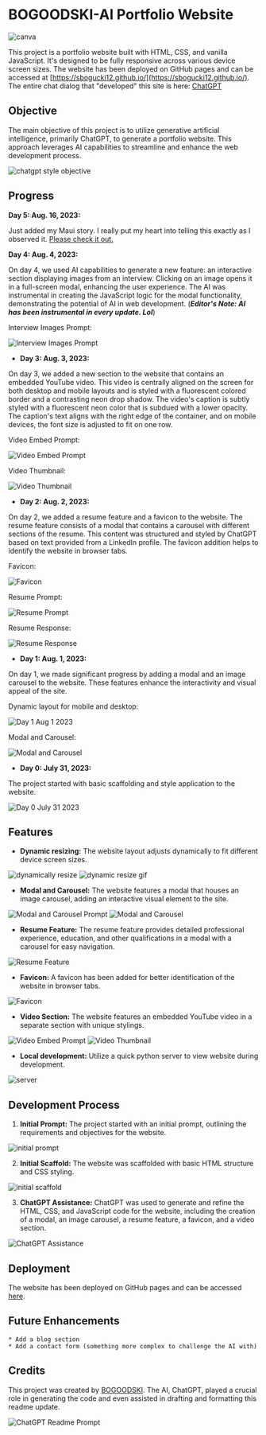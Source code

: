 # BOGOODSKI-AI Portfolio Website

![canva](media/readme/canva.jpg)

This project is a portfolio website built with HTML, CSS, and vanilla JavaScript. It's designed to be fully responsive across various device screen sizes. The website has been deployed on GitHub pages and can be accessed at [https://sbogucki12.github.io/](https://sbogucki12.github.io/). The entire chat dialog that "developed" this site is here: [ChatGPT](https://chat.openai.com/share/c6599edc-b2e6-4c26-a9fd-78e6c78d456c)

## Objective

The main objective of this project is to utilize generative artificial intelligence, primarily ChatGPT, to generate a portfolio website. This approach leverages AI capabilities to streamline and enhance the web development process.

![chatgpt style objective](media/readme/chatgpt-style-objective.jpg)

## Progress

**Day 5: Aug. 16, 2023:**

Just added my Maui story.  I really put my heart into telling this exactly as I observed it.  [Please check it out.](https://bogoodski.com/maui.html)

 **Day 4: Aug. 4, 2023:**

On day 4, we used AI capabilities to generate a new feature: an interactive section displaying images from an interview. Clicking on an image opens it in a full-screen modal, enhancing the user experience. The AI was instrumental in creating the JavaScript logic for the modal functionality, demonstrating the potential of AI in web development. (***Editor's Note: AI has been instrumental in every update. Lol***)

Interview Images Prompt:

![Interview Images Prompt](media/readme/interview-images-prompt.jpg)

- **Day 3: Aug. 3, 2023:**

On day 3, we added a new section to the website that contains an embedded YouTube video. This video is centrally aligned on the screen for both desktop and mobile layouts and is styled with a fluorescent colored border and a contrasting neon drop shadow. The video's caption is subtly styled with a fluorescent neon color that is subdued with a lower opacity. The caption's text aligns with the right edge of the container, and on mobile devices, the font size is adjusted to fit on one row. 

Video Embed Prompt:

![Video Embed Prompt](media/readme/video-prompt.jpg)

Video Thumbnail:

![Video Thumbnail](media/readme/bogoodski-intro-vid-thumb.png)

- **Day 2: Aug. 2, 2023:**

On day 2, we added a resume feature and a favicon to the website. The resume feature consists of a modal that contains a carousel with different sections of the resume. This content was structured and styled by ChatGPT based on text provided from a LinkedIn profile. The favicon addition helps to identify the website in browser tabs.

Favicon:

![Favicon](media/readme/favicon-generator.jpg)

Resume Prompt:

![Resume Prompt](media/readme/resume-prompt.jpg)

Resume Response:

![Resume Response](media/readme/resume-response.jpg)

- **Day 1: Aug. 1, 2023:** 

On day 1, we made significant progress by adding a modal and an image carousel to the website. These features enhance the interactivity and visual appeal of the site.

Dynamic layout for mobile and desktop: 

![Day 1 Aug 1 2023](media/readme/dynamic-layout.gif)

Modal and Carousel:

![Modal and Carousel](media/readme/carousel-prompt.jpg)

- **Day 0: July 31, 2023:** 

The project started with basic scaffolding and style application to the website.

![Day 0 July 31 2023](media/readme/day0july312023.jpg)

## Features

- **Dynamic resizing:** The website layout adjusts dynamically to fit different device screen sizes.

![dynamically resize](media/readme/dynamically-resize.jpg)
![dynamic resize gif](media/readme/dynamic-resize-gif.gif)

- **Modal and Carousel:** The website features a modal that houses an image carousel, adding an interactive visual element to the site.

![Modal and Carousel Prompt](media/readme/update-carousel-prompt.jpg)
![Modal and Carousel](media/readme/modal-gif.gif)

- **Resume Feature:** The resume feature provides detailed professional experience, education, and other qualifications in a modal with a carousel for easy navigation.

![Resume Feature](media/readme/resume-response.jpg)

- **Favicon:** A favicon has been added for better identification of the website in browser tabs.

![Favicon](media/readme/favicon-generator.jpg)

- **Video Section:** The website features an embedded YouTube video in a separate section with unique stylings.

![Video Embed Prompt](media/readme/video-prompt.jpg)
![Video Thumbnail](media/readme/bogoodski-intro-vid-thumb.png)

- **Local development:** Utilize a quick python server to view website during development.

![server](media/readme/server.jpg)

## Development Process

1. **Initial Prompt:** The project started with an initial prompt, outlining the requirements and objectives for the website.

![initial prompt](media/readme/initial-prompt.jpg)

2. **Initial Scaffold:** The website was scaffolded with basic HTML structure and CSS styling.

![initial scaffold](media/readme/initial-scaffold.jpg)

3. **ChatGPT Assistance:** ChatGPT was used to generate and refine the HTML, CSS, and JavaScript code for the website, including the creation of a modal, an image carousel, a resume feature, a favicon, and a video section.

![ChatGPT Assistance](media/readme/font-awesome.jpg)

## Deployment

The website has been deployed on GitHub pages and can be accessed [here](https://sbogucki12.github.io/).

## Future Enhancements

    * Add a blog section
    * Add a contact form (something more complex to challenge the AI with)

## Credits

This project was created by [BOGOODSKI](https://www.linkedin.com/in/sbogucki12/). The AI, ChatGPT, played a crucial role in generating the code and even assisted in drafting and formatting this readme update.

![ChatGPT Readme Prompt](media/readme/readme-prompt.jpg)